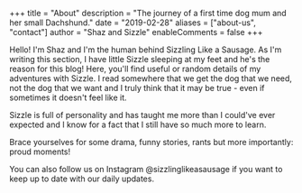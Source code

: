 +++
title = "About"
description = "The journey of a first time dog mum and her small Dachshund."
date = "2019-02-28"
aliases = ["about-us", "contact"]
author = "Shaz and Sizzle"
enableComments = false
+++

Hello! I'm Shaz and I'm the human behind Sizzling Like a Sausage. As I'm writing this section, I have little Sizzle sleeping at my feet and he's the reason for this blog! Here, you'll find useful or random details of my adventures with Sizzle. I read somewhere that we get the dog that we need, not the dog that we want and I truly think that it may be true - even if sometimes it doesn't feel like it. 

Sizzle is full of personality and has taught me more than I could've ever expected and I know for a fact that I still have so much more to learn. 

Brace yourselves for some drama, funny stories, rants but more importantly: proud moments!

You can also follow us on Instagram @sizzlinglikeasausage if you want to keep up to date with our daily updates.
